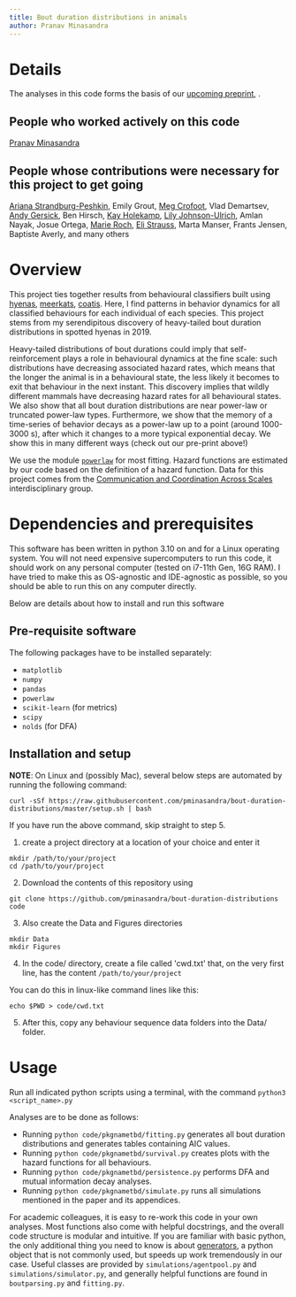 ```yaml
--- 
title: Bout duration distributions in animals 
author: Pranav Minasandra 
---
```


# Details
The analyses in this code forms the basis of our [upcoming preprint](), <full title here>.

## People who worked actively on this code
[Pranav Minasandra](https://pminasandra.github.io)

## People whose contributions were necessary for this project to get going
[Ariana Strandburg-Peshkin](https://cocomo.group),
Emily Grout,
[Meg Crofoot](https://www.ab.mpg.de/crofoot),
Vlad Demartsev,
[Andy Gersick](https://circle-polygon-6hmw.squarespace.com/),
Ben Hirsch,
[Kay Holekamp](https://www.holekamplab.org/),
[Lily Johnson-Ulrich](http://lilyjohnsonulrich.weebly.com/),
Amlan Nayak,
Josue Ortega,
[Marie Roch](https://roch.sdsu.edu/),
[Eli Strauss](https://straussed.github.io/),
Marta Manser,
Frants Jensen,
Baptiste Averly,
and many others

# Overview

This project ties together results from behavioural classifiers built using
[hyenas](https://github.com/pminasandra/hyena-acc),
[meerkats](https://github.com/pminasandra/meerkat-acc),
[coatis](https://github.com/pminasandra/Coati_ACC_Pipeline). Here, I find
patterns in behavior dynamics for all classified behaviours for each individual of
each species. This project stems from my serendipitous discovery of
heavy-tailed bout duration distributions in spotted hyenas in 2019.

Heavy-tailed distributions of bout durations could imply that self-reinforcement
plays a role in behavioural dynamics at the fine scale: such distributions have
decreasing associated hazard rates, which means that the longer the animal is in
a behavioural state, the less likely it becomes to exit that behaviour in the
next instant. This discovery implies that wildly
different mammals have decreasing hazard rates for all behavioural states.
We also show that all bout duration distributions are near power-law or
truncated power-law types. 
Furthermore, we show that the memory of a time-series of behavior decays as
a power-law up to a point (around 1000-3000 s), after which it changes to a more
typical exponential decay. We show this in many different ways (check out our
pre-print above!)

We use the module
[`powerlaw`](https://journals.plos.org/plosone/article?id=10.1371/journal.pone.0085777)
for most fitting. 
Hazard functions are estimated by our code based on the definition of a hazard
function.
Data for this project comes from the [Communication and
Coordination Across Scales](https://www.movecall.group/) interdisciplinary
group.


# Dependencies and prerequisites

This software has been written in python 3.10 on and for a Linux operating
system. You will not need expensive supercomputers to run this code, it should
work on any personal computer (tested on i7-11th Gen, 16G RAM). I have tried to
make this as OS-agnostic and IDE-agnostic as possible, so you should be able to
run this on any computer directly.

Below are details about how to install and run this software

## Pre-requisite software

The following packages have to be installed separately:

- `matplotlib`
- `numpy`
- `pandas`
- `powerlaw`
- `scikit-learn` (for metrics)
- `scipy`
- `nolds` (for DFA)


## Installation and setup

**NOTE**: On Linux and (possibly Mac), several below steps are automated by running the following command:

```
curl -sSf https://raw.githubusercontent.com/pminasandra/bout-duration-distributions/master/setup.sh | bash
```

If you have run the above command, skip straight to step 5.

1. create a project directory at a location of your choice and enter it

```
mkdir /path/to/your/project
cd /path/to/your/project
```

2. Download the contents of this repository using 

`git clone https://github.com/pminasandra/bout-duration-distributions
code`

3. Also create the Data and Figures directories

```
mkdir Data
mkdir Figures
```


4. In the code/ directory, create a file called 'cwd.txt' that, on the very first
line, has the content `/path/to/your/project` 

You can do this in linux-like command lines like this:
```
echo $PWD > code/cwd.txt
```

5. After this, copy any behaviour sequence data folders into the Data/ folder.

# Usage

Run all indicated python scripts using a terminal, with the command 
`python3 <script_name>.py`

Analyses are to be done as follows:

- Running `python code/pkgnametbd/fitting.py` generates all bout duration
    distributions and generates tables containing AIC values. 
- Running `python code/pkgnametbd/survival.py` creates plots with the hazard functions for all behaviours. 
- Running `python code/pkgnametbd/persistence.py` performs DFA and mutual information decay analyses.
- Running `python code/pkgnametbd/simulate.py` runs all simulations mentioned in the paper and its appendices.

For academic colleagues, it is easy to re-work this code in your own analyses.
Most functions also come with helpful docstrings, and the overall code structure
is modular and intuitive.
If you are familiar with basic python, the only additional thing you need to
know is about [generators](https://wiki.python.org/moin/Generators), 
a python object that is not commonly used, but
speeds up work tremendously in our case.
Useful classes are provided by `simulations/agentpool.py` and
`simulations/simulator.py`, and generally helpful functions are found in
`boutparsing.py` and `fitting.py`.
